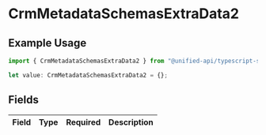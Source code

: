 # CrmMetadataSchemasExtraData2

## Example Usage

```typescript
import { CrmMetadataSchemasExtraData2 } from "@unified-api/typescript-sdk/sdk/models/shared";

let value: CrmMetadataSchemasExtraData2 = {};
```

## Fields

| Field       | Type        | Required    | Description |
| ----------- | ----------- | ----------- | ----------- |